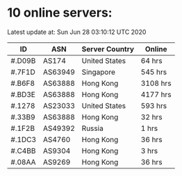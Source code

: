 # 10 online servers:

Latest update at: Sun Jun 28 03:10:12 UTC 2020

| ID | ASN | Server Country | Online |
| -- | --- | -------------- | ------ |
| #.D09B | AS174 | United States | 64 hrs |
| #.7F1D | AS63949 | Singapore | 545 hrs |
| #.B6F8 | AS63888 | Hong Kong | 3108 hrs |
| #.BD3E | AS63888 | Hong Kong | 4177 hrs |
| #.1278 | AS23033 | United States | 593 hrs |
| #.33B9 | AS63888 | Hong Kong | 32 hrs |
| #.1F2B | AS49392 | Russia | 1 hrs |
| #.1DC3 | AS4760 | Hong Kong | 36 hrs |
| #.C4BB | AS9304 | Hong Kong | 3 hrs |
| #.08AA | AS9269 | Hong Kong | 36 hrs |

